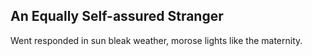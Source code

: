 An Equally Self-assured Stranger
--------------------------------
Went responded in sun bleak weather, morose lights like the maternity.  
